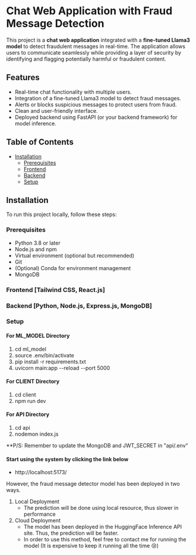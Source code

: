 # Chat Web Application with Fraud Message Detection

This project is a **chat web application** integrated with a **fine-tuned Llama3 model** to detect fraudulent messages in real-time. The application allows users to communicate seamlessly while providing a layer of security by identifying and flagging potentially harmful or fraudulent content.

## Features

- Real-time chat functionality with multiple users.
- Integration of a fine-tuned Llama3 model to detect fraud messages.
- Alerts or blocks suspicious messages to protect users from fraud.
- Clean and user-friendly interface.
- Deployed backend using FastAPI (or your backend framework) for model inference.

## Table of Contents

- [Installation](#Installation)
  * [Prerequisites](#Prerequisites)
  * [Frontend](#Frontend)
  * [Backend](#Backend)
  * [Setup](#Setup)

## Installation

To run this project locally, follow these steps:

### Prerequisites

- Python 3.8 or later
- Node.js and npm
- Virtual environment (optional but recommended)
- Git
- (Optional) Conda for environment management
- MongoDB

### Frontend [Tailwind CSS, React.js]
### Backend [Python, Node.js, Express.js, MongoDB]

### Setup
#### For ML_MODEL Directory
1. cd ml_model
2. source .env/bin/activate
3. pip install -r requirements.txt
4. uvicorn main:app --reload --port 5000

#### For CLIENT Directory
1. cd client
2. npm run dev

#### For API Directory
1. cd api
2. nodemon index.js

**P/S: Remember to update the MongoDB and JWT_SECRET in "api/.env"

#### Start using the system by clicking the link below
- http://localhost:5173/

However, the fraud message detector model has been deployed in two ways.
1. Local Deployment
   - The prediction will be done using local resource, thus slower in performance
2. Cloud Deployment
   - The model has been deployed in the HuggingFace Inference API site. Thus, the prediction will be faster.
   - In order to use this method, feel free to contact me for running the model (It is expensive to keep it running all the time 😢)
